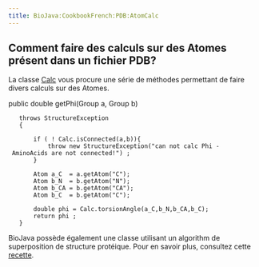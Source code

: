 ```yaml
---
title: BioJava:CookbookFrench:PDB:AtomCalc
---
```


Comment faire des calculs sur des Atomes présent dans un fichier PDB?
---------------------------------------------------------------------

La classe
[Calc](http://www.biojava.org/docs/api/org/biojava/bio/structure/Calc.html)
vous procure une série de méthodes permettant de faire divers calculs
sur des Atomes.

<java> public double getPhi(Group a, Group b)

`   throws StructureException`  
`   {`  
`       `  
`       if ( ! Calc.isConnected(a,b)){`  
`           throw new StructureException("can not calc Phi - AminoAcids are not connected!") ;`  
`       } `  
`       `  
`       Atom a_C  = a.getAtom("C");`  
`       Atom b_N  = b.getAtom("N");`  
`       Atom b_CA = b.getAtom("CA");`  
`       Atom b_C  = b.getAtom("C");`  
`       `  
`       double phi = Calc.torsionAngle(a_C,b_N,b_CA,b_C);`  
`       return phi ;`  
`   }`

</java>

BioJava possède également une classe utilisant un algorithm de
superposition de structure protéique. Pour en savoir plus, consultez
cette [ recette](BioJava:CookbookFrench:PDB:Align "wikilink").
